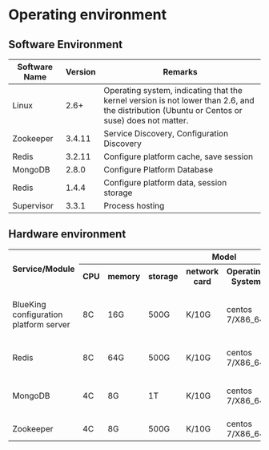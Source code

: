 # Operating environment
## Software Environment

| Software Name | Version | Remarks |
|------------|--------|---------------|
| Linux | 2.6+ | Operating system, indicating that the kernel version is not lower than 2.6, and the distribution (Ubuntu or Centos or suse) does not matter. |
| Zookeeper | 3.4.11 | Service Discovery, Configuration Discovery |
| Redis | 3.2.11 | Configure platform cache, save session |
| MongoDB | 2.8.0 | Configure Platform Database |
| Redis | 1.4.4 | Configure platform data, session storage |
| Supervisor | 3.3.1 | Process hosting |

## Hardware environment

<table>
     <tr>
         <th rowspan="2">Service/Module</th>
         <th colspan="7">Model</th>
     </tr>
     <tr>
         <th>CPU</th>
         <th>memory</th>
         <th>storage</th>
         <th>network card</th>
         <th>Operating System</th>
         <th>Quantity</th>
         <th>Remarks</th>
     </tr>
     <tr>
         <td>BlueKing configuration platform server</td>
         <td>8C</td>
         <td>16G</td>
         <td>500G</td>
         <td>K/10G</td>
         <td>centos 7/X86_64</td>
         <td>2</td>
         <td>Deployment configuration platform web, api, cli services</td>
     </tr>
     <tr>
         <td>Redis</td>
         <td>8C</td>
         <td>64G</td>
         <td>500G</td>
         <td>K/10G</td>
         <td>centos 7/X86_64</td>
         <td>3</td>
         <td>Three sets build a redis cluster</td>
     </tr>
     <tr>
         <td>MongoDB</td>
         <td>4C</td>
         <td>8G</td>
         <td>1T</td>
         <td>K/10G</td>
         <td>centos 7/X86_64</td>
         <td>2</td>
         <td>MongoDB master and slave service construction</td>
     </tr>
     <tr>
         <td>Zookeeper</td>
         <td>4C</td>
         <td>8G</td>
         <td>500G</td>
         <td>K/10G</td>
         <td>centos 7/X86_64</td>
         <td>3</td>
         <td>Zookeeper Cluster</td>
     </tr>
</table>